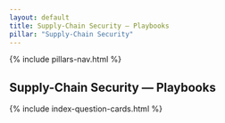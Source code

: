 ```yaml
---
layout: default
title: Supply-Chain Security — Playbooks
pillar: "Supply-Chain Security"
---
```


{% include pillars-nav.html %}

## Supply-Chain Security — Playbooks

{% include index-question-cards.html %}
